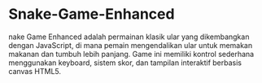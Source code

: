 # Snake-Game-Enhanced
nake Game Enhanced adalah permainan klasik ular yang dikembangkan dengan JavaScript, di mana pemain mengendalikan ular untuk memakan makanan dan tumbuh lebih panjang. Game ini memiliki kontrol sederhana menggunakan keyboard, sistem skor, dan tampilan interaktif berbasis canvas HTML5.
